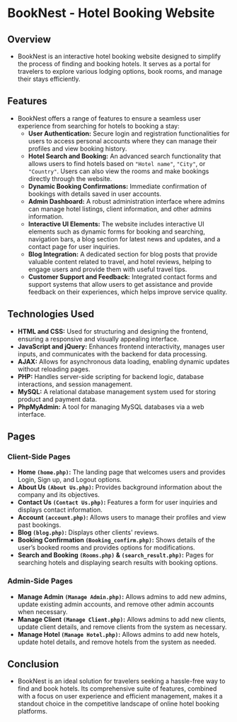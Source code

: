 # BookNest - Hotel Booking Website

## Overview

- BookNest is an interactive hotel booking website designed to simplify the process of finding and booking hotels. It serves as a portal for travelers to explore various lodging options, book rooms, and manage their stays efficiently.

## Features

- BookNest offers a range of features to ensure a seamless user experience from searching for hotels to booking a stay:
  - **User Authentication:** Secure login and registration functionalities for users to access personal accounts where they can manage their profiles and view booking history.
  - **Hotel Search and Booking:** An advanced search functionality that allows users to find hotels based on `"Hotel name"`, `"City"`, or `"Country"`. Users can also view the rooms and make bookings directly through the website.
  - **Dynamic Booking Confirmations:** Immediate confirmation of bookings with details saved in user accounts.
  - **Admin Dashboard:** A robust administration interface where admins can manage hotel listings, client information, and other admins information.
  - **Interactive UI Elements:** The website includes interactive UI elements such as dynamic forms for booking and searching, navigation bars, a blog section for latest news and updates, and a contact page for user inquiries.
  - **Blog Integration:** A dedicated section for blog posts that provide valuable content related to travel, and hotel reviews, helping to engage users and provide them with useful travel tips.
  - **Customer Support and Feedback:** Integrated contact forms and support systems that allow users to get assistance and provide feedback on their experiences, which helps improve service quality.

## Technologies Used

- **HTML and CSS:** Used for structuring and designing the frontend, ensuring a responsive and visually appealing interface.
- **JavaScript and jQuery:** Enhances frontend interactivity, manages user inputs, and communicates with the backend for data processing.
- **AJAX:** Allows for asynchronous data loading, enabling dynamic updates without reloading pages.
- **PHP:** Handles server-side scripting for backend logic, database interactions, and session management.
- **MySQL:** A relational database management system used for storing product and payment data.
- **PhpMyAdmin:** A tool for managing MySQL databases via a web interface.

## Pages

### Client-Side Pages

- **Home `(home.php)`:** The landing page that welcomes users and provides Login, Sign up, and Logout options.
- **About Us `(About Us.php)`:** Provides background information about the company and its objectives.
- **Contact Us `(Contact Us.php)`:** Features a form for user inquiries and displays contact information.
- **Account `(account.php)`:** Allows users to manage their profiles and view past bookings.
- **Blog `(blog.php)`:** Displays other clients' reviews.
- **Booking Confirmation `(Booking_confirm.php)`:** Shows details of the user’s booked rooms and provides options for modifications.
- **Search and Booking `(Rooms.php)` & `(search_result.php)`:** Pages for searching hotels and displaying search results with booking options.

### Admin-Side Pages

- **Manage Admin `(Manage Admin.php)`:** Allows admins to add new admins, update existing admin accounts, and remove other admin accounts when necessary.
- **Manage Client `(Manage Client.php)`:** Allows admins to add new clients, update client details, and remove clients from the system as necessary.
- **Manage Hotel `(Manage Hotel.php)`:** Allows admins to add new hotels, update hotel details, and remove hotels from the system as needed.

## Conclusion

- BookNest is an ideal solution for travelers seeking a hassle-free way to find and book hotels. Its comprehensive suite of features, combined with a focus on user experience and efficient management, makes it a standout choice in the competitive landscape of online hotel booking platforms.

